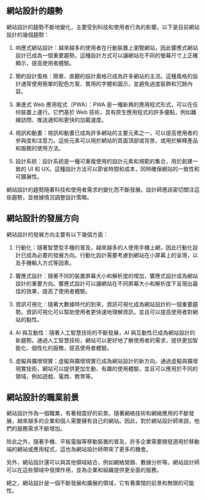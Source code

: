 ## 網站設計的趨勢
網站設計的趨勢不斷地變化，主要受到科技和使用者行為的影響。以下是目前網站設計的幾個趨勢：

1. 响應式網站設計：越來越多的使用者在行動裝置上瀏覽網站，因此響應式網站設計已成為一個重要趨勢。這種設計方式可以讓網站在不同的螢幕尺寸上正確顯示，提高使用者體驗。

2. 簡約設計風格：簡單、直觀的設計風格已成為許多網站的主流。這種風格的設計通常使用簡單的配色方案、實用的字體和圖示，並避免過度裝飾和冗餘內容。

3. 漸進式 Web 應用程式（PWA）：PWA 是一種新興的應用程式形式，可以在任何裝置上運行。它們基於 Web 技術，具有原生應用程式的許多優點，例如離線訪問、推送通知和更快的加載速度。

4. 視訊和動畫：視訊和動畫已成為許多網站的主要元素之一，可以提高使用者的參與度和注意力。這些元素可以用於網站的頁面頂部或背景，或用於解釋產品和服務的使用方法。

5. 設計系統：設計系統是一種可重複使用的設計元素和規範的集合，用於創建一致的 UI 和 UX。這種設計方法可以節省時間和成本，同時確保網站的一致性和可擴展性。

網站設計的趨勢隨著科技和使用者需求的變化而不斷發展。設計師應該密切關注這些趨勢，並根據情況調整設計策略。
## 網站設計的發展方向
網站設計的發展方向主要有以下幾個方面：

1. 行動化：隨著智慧型手機的普及，越來越多的人使用手機上網，因此行動化設計已成為必要的發展方向。行動化設計需要考慮到網站在小屏幕上的呈現，以及手機輸入方式等因素。

2. 響應式設計：隨著不同的裝置屏幕大小和解析度的增加，響應式設計成為網站設計的重要方向。響應式設計可以讓網站在不同屏幕大小和解析度下呈現出最佳的效果，提高了使用者體驗。

3. 資訊可視化：隨著大數據時代的到來，資訊可視化成為網站設計的一個重要趨勢。資訊可視化可以幫助使用者更快速地理解資訊，並且可以提高使用者對網站的黏性。

4. AI 與互動性：隨著人工智慧技術的不斷發展，AI 與互動性已成為網站設計的新趨勢。通過人工智慧技術，網站可以更好地了解使用者的需求，提供更加智能化、個性化的服務，提高使用者體驗。

5. 虛擬與擴增現實：虛擬與擴增現實已成為網站設計的新方向。通過虛擬與擴增現實技術，網站可以提供更加生動、有趣的使用體驗，並且可以應用於不同的領域，例如遊戲、電商、教育等。
## 網站設計的職業前景
網站設計作為一個職業，有著相當好的前景。隨著網絡技術和網絡應用的不斷發展，越來越多的企業和個人需要擁有自己的網站。因此，對於網站設計師來說，他們的服務需求不斷增加。

除此之外，隨著手機、平板電腦等移動裝置的普及，許多企業需要開發適用於移動端的網站或應用程式，這也為網站設計師帶來了更多的機會。

另外，網站設計還可以與其他領域結合，例如網絡營銷、數據分析等。網站設計師可以在這些領域中發揮作用，並為企業和組織提供更全面的服務。

總之，網站設計是一個不斷發展和擴展的領域，它有著廣闊的前景和無限的可能性。